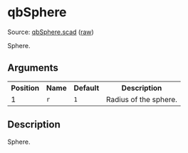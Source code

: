 # qbSphere

Source: [qbSphere.scad](https://github.com/little-blossom/openscad-qbase/blob/master/qbSphere.scad) ([raw](https://raw.githubusercontent.com/little-blossom/openscad-qbase/master/qbSphere.scad))

Sphere.

## Arguments

<table>
<tr><th>Position</th><th>Name</th><th>Default</th><th>Description</th></tr>
<tr><td>1</td><td><code>r</code></td><td><code>1</code></td><td>Radius of the sphere.</td></tr>
</table>

## Description


Sphere.


